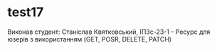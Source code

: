 # test17

Виконав студент: Станіслав Квятковський, ІПЗс-23-1 - Ресурс для юзерів з використанням (GET, POSR, DELETE, PATCH)
